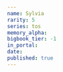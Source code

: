 ```yaml
---
name: Sylvia
rarity: 5
series: tos
memory_alpha:
bigbook_tier: -1
in_portal:
date:
published: true
---
```



